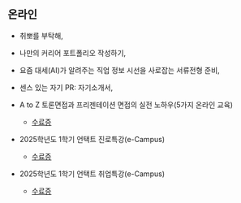   ## 온라인
   * 취뽀를 부탁해,
   * 나만의 커리어 포트폴리오 작성하기,
   * 요즘 대세(AI)가 알려주는 직업 정보 시선을 사로잡는 서류전형 준비,
   * 센스 있는 자기 PR: 자기소개서,
   * A to Z 토론면접과 프리젠테이션 면접의 실전 노하우(5가지 온라인 교육)

     * [수료증](./online1.pdf)

   * 2025학년도 1학기 언택트 진로특강(e-Campus)
   
     * [수료증](./online2.pdf)
   
   * 2025학년도 1학기 언택트 취업특강(e-Campus)
   
     * [수료증](./online3.pdf)

  
